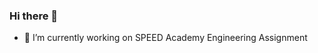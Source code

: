 ### Hi there 👋
- 🔭 I’m currently working on SPEED Academy Engineering Assignment


<!--
**Pushkarkh02/pushkarkh02** is a ✨ _special_ ✨ repository because its `README.md` (this file) appears on your GitHub profile.

Here are some ideas to get you started:

- 🔭 I’m currently working on ...SPEED Academy
Title: Engineering Assignment
Description: SPEED Academy Engineering Assignment
Sections:
-->
